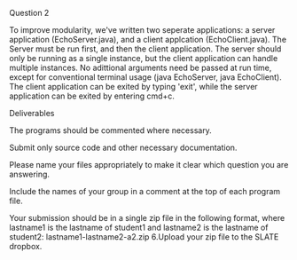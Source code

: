 Question 2

To improve modularity, we've written two seperate applications: a server application (EchoServer.java), and a client applcation (EchoClient.java). The Server must be run first, and then the client application. The server should only be running as a single instance, but the client application can handle multiple instances. No adittional arguments need be passed at run time, except for conventional terminal usage (java EchoServer, java EchoClient). The client application can be exited by typing 'exit', while the server application can be exited by entering cmd+c.

Deliverables

The programs should be commented where necessary.

Submit only source code and other necessary documentation.

Please name your files appropriately to make it clear which question you are answering.

Include the names of your group in a comment at the top of each program file.

Your submission should be in a single zip file in the following format, where lastname1 is the lastname of student1 and lastname2 is the lastname of student2: lastname1-lastname2-a2.zip 6.Upload your zip file to the SLATE dropbox.
